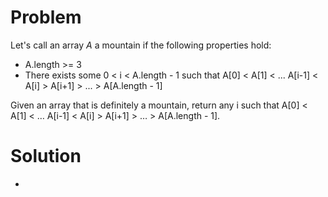 # Problem
Let's call an array *A* a mountain if the following properties hold:
- A.length >= 3 
- There exists some 0 < i < A.length - 1 such that A[0] < A[1] < ... A[i-1] < A[i] > A[i+1] > ... > A[A.length - 1]

Given an array that is definitely a mountain, return any i such that A[0] < A[1] < … A[i-1] < A[i] > A[i+1] > … > A[A.length - 1].

# Solution
- 
